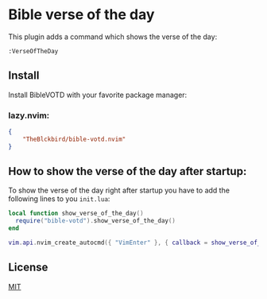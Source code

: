 # Bible verse of the day

This plugin adds a command which shows the verse of the day:

```
:VerseOfTheDay
```

## Install

Install BibleVOTD with your favorite package manager:

### lazy.nvim:

```json
{
    "TheBlckbird/bible-votd.nvim"
}
```

## How to show the verse of the day after startup:

To show the verse of the day right after startup you have to add the following lines to you `init.lua`:

```lua
local function show_verse_of_the_day()
  require("bible-votd").show_verse_of_the_day()
end

vim.api.nvim_create_autocmd({ "VimEnter" }, { callback = show_verse_of_the_day })
```

## License

[MIT](/LICENSE)
